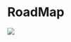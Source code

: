 # RoadMap
  <img src="https://s3-us-west-2.amazonaws.com/secure.notion-static.com/b418b764-f4ac-439f-b1cc-278d62f9ea5f/Untitled.png"/>
